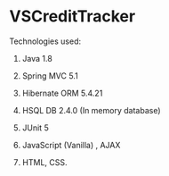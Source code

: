 # VSCreditTracker

Technologies used:

1) Java 1.8

2) Spring MVC 5.1

3) Hibernate ORM 5.4.21

4) HSQL DB 2.4.0 (In memory database)

5) JUnit 5

6) JavaScript (Vanilla) , AJAX

7) HTML, CSS.
